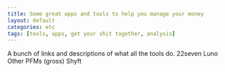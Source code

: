```yaml
---
title: Some great apps and tools to help you manage your money
layout: default
categories: etc
tags: [tools, apps, get your shit together, analysis]
---
```

A bunch of links and descriptions of what all the tools do.
22seven
Luno
Other PFMs (gross)
Shyft
